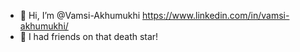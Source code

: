 - 👋 Hi, I’m @Vamsi-Akhumukhi https://www.linkedin.com/in/vamsi-akhumukhi/
- 👀 I had friends on that death star!


<!---
Vamsi-Akhumukhi/Vamsi-Akhumukhi is a ✨ special ✨ repository because its `README.md` (this file) appears on your GitHub profile.
You can click the Preview link to take a look at your changes.
--->
